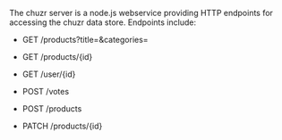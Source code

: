 The chuzr server is a node.js webservice providing HTTP endpoints
for accessing the chuzr data store.  Endpoints include:

 * GET /products?title=&categories=

 * GET /products/{id}

 * GET /user/{id}

 * POST /votes

 * POST /products

 * PATCH /products/{id}

